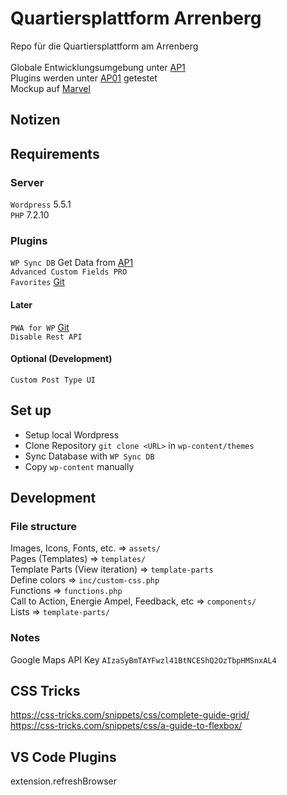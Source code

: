 # Quartiersplattform Arrenberg

Repo für die Quartiersplattform am Arrenberg <br> <br>
Globale Entwicklungsumgebung unter [AP1](https://ap1.arrenberg.studio) <br>
Plugins werden unter [AP01](https://ap01.arrenberg.studio) getestet<br>
Mockup auf [Marvel](https://marvelapp.com/prototype/8gfhabd/screen/73095691) <br>

## Notizen

## Requirements 

### Server
`Wordpress` 5.5.1 <br>
`PHP` 7.2.10

### Plugins

`WP Sync DB` Get Data from [AP1](http://ap1.arrenberg.studio/wp-admin/) <br>
`Advanced Custom Fields PRO` <br>
`Favorites` [Git](https://github.com/kylephillips/favorites) <br>
#### Later
`PWA for WP` [Git](https://github.com/ahmedkaludi/pwa-for-wp) <br>
`Disable Rest API` <br>

#### Optional (Development)
`Custom Post Type UI`

## Set up
* Setup local Wordpress 
* Clone Repository
`git clone <URL>` in `wp-content/themes`
* Sync Database with `WP Sync DB`
* Copy `wp-content` manually

## Development




### File structure
Images, Icons, Fonts, etc. => `assets/` <br>
Pages (Templates) => `templates/` <br>
Template Parts (View iteration) => `template-parts` <br>
Define colors => `inc/custom-css.php` <br>
Functions => `functions.php` <br>
Call to Action, Energie Ampel, Feedback, etc => `components/` <br>
Lists => `template-parts/` <br>

### Notes

Google Maps API Key `AIzaSyBmTAYFwzl41BtNCEShQ2OzTbpHMSnxAL4`



## CSS Tricks

https://css-tricks.com/snippets/css/complete-guide-grid/ <br>
https://css-tricks.com/snippets/css/a-guide-to-flexbox/


## VS Code Plugins
extension.refreshBrowser

